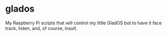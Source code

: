 # glados
My Raspberry Pi scripts that will control my little GladOS bot to have it face track, listen, and, of course, insult.
